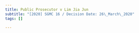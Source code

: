 ```yaml
---
title: Public Prosecutor v Lim Jia Jun
subtitle: "[2020] SGMC 16 / Decision Date: 26\_March\_2020"
tags: []

---
```

